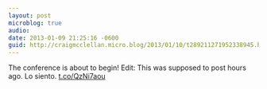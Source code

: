 ```yaml
---
layout: post
microblog: true
audio: 
date: 2013-01-09 21:25:16 -0600
guid: http://craigmcclellan.micro.blog/2013/01/10/t289211271952338945.html
---
```

The conference is about to begin! Edit: This was supposed to post hours ago. Lo siento. [t.co/QzNi7aou](http://t.co/QzNi7aou)
